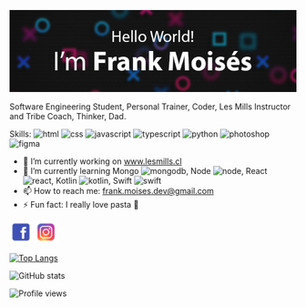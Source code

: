 ![](https://github.com/Frankmoises7/FrankMoises/blob/master/banner%20copia.png?raw=true)

Software Engineering Student, Personal Trainer, Coder, Les Mills Instructor and Tribe Coach, Thinker, Dad.

Skills: <img src='https://github.com/Frankmoises7/Frankmoises7/blob/master/logos/html-5--v1.png?raw=true' alt='html' height='30'>  <img src='https://github.com/Frankmoises7/Frankmoises7/blob/master/logos/css3.png?raw=true' alt='css' height='30'>  <img src='https://github.com/Frankmoises7/Frankmoises7/blob/master/logos/javascript--v1.png?raw=true' alt='javascript' height='30'>  <img src='https://github.com/Frankmoises7/Frankmoises7/blob/master/logos/typescript.png?raw=true' alt='typescript' height='30'>  <img src='https://github.com/Frankmoises7/Frankmoises7/blob/master/logos/python--v1.png?raw=true' alt='python' height='30'>  <img src='https://github.com/Frankmoises7/Frankmoises7/blob/master/logos/adobe-photoshop--v1.png?raw=true' alt='photoshop' height='30'>  <img src='https://github.com/Frankmoises7/Frankmoises7/blob/master/logos/figma--v1.png?raw=true' alt='figma' height='30'>

- 🔭 I’m currently working on www.lesmills.cl 
- 🌱 I’m currently learning Mongo <img src='https://github.com/Frankmoises7/Frankmoises7/blob/master/logos/mongodb.png?raw=true' alt='mongodb' height='20'>, Node <img src='https://github.com/Frankmoises7/Frankmoises7/blob/master/logos/nodejs.png?raw=true' alt='node' height='20'>, React <img src='https://github.com/Frankmoises7/Frankmoises7/blob/master/logos/react-native.png?raw=true' alt='react' height='20'>, Kotlin <img src='https://github.com/Frankmoises7/Frankmoises7/blob/master/logos/kotlin.png?raw=true' alt='kotlin' height='20'>, Swift <img src='https://github.com/Frankmoises7/Frankmoises7/blob/master/logos/swift.png?raw=true' alt='swift' height='20'>
- 📫 How to reach me: frank.moises.dev@gmail.com 
- ⚡ Fun fact: I really love pasta 🍝 


[<img src='https://github.com/Frankmoises7/FrankMoises/blob/master/logos/facebook.png?raw=true' alt='facebook' height='40'>](https://www.facebook.com/Fraaaaaaaaank.xd/)  [<img src='https://github.com/Frankmoises7/FrankMoises/blob/master/logos/instagram-new.png?raw=true' alt='instagram' height='40'>](https://www.instagram.com/frankmoises.cl)  

[![Top Langs](https://github-readme-stats.vercel.app/api/top-langs/?username=frankmoises7)](https://github.com/anuraghazra/github-readme-stats)

![GitHub stats](https://github-readme-stats.vercel.app/api?username=frankmoises7&show_icons=true)  

![Profile views](https://gpvc.arturio.dev/frankmoises7)  
